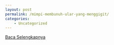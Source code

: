 ```yaml
---
layout: post
permalink: /mimpi-membunuh-ular-yang-menggigit/
categories:
    - Uncategorized
---
```


[Baca Selengkapnya](/08)